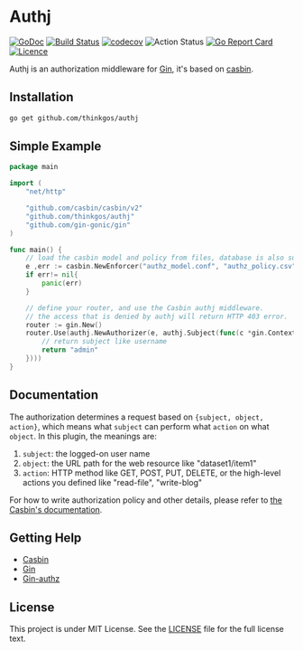 # Authj

[![GoDoc](https://godoc.org/github.com/thinkgos/authj?status.svg)](https://godoc.org/github.com/thinkgos/authj)
[![Build Status](https://travis-ci.org/thinkgos/authj.svg)](https://travis-ci.org/thinkgos/authj)
[![codecov](https://codecov.io/gh/thinkgos/authj/branch/master/graph/badge.svg)](https://codecov.io/gh/thinkgos/authj)
![Action Status](https://github.com/thinkgos/authj/workflows/Go/badge.svg)
[![Go Report Card](https://goreportcard.com/badge/github.com/thinkgos/authj)](https://goreportcard.com/report/github.com/thinkgos/authj)
[![Licence](https://img.shields.io/github/license/thinkgos/authj)](https://raw.githubusercontent.com/thinkgos/authj/master/LICENSE)



Authj is an authorization middleware for [Gin](https://github.com/gin-gonic/gin), it's based on
 [casbin](https://github.com/casbin/casbin).

## Installation

```bash
go get github.com/thinkgos/authj
```

## Simple Example

```Go
package main

import (
    "net/http"

    "github.com/casbin/casbin/v2"
    "github.com/thinkgos/authj"
    "github.com/gin-gonic/gin"
)

func main() {
    // load the casbin model and policy from files, database is also supported.
    e ,err := casbin.NewEnforcer("authz_model.conf", "authz_policy.csv")
    if err!= nil{
        panic(err)    
    }   

    // define your router, and use the Casbin authj middleware.
    // the access that is denied by authj will return HTTP 403 error.
    router := gin.New()
    router.Use(authj.NewAuthorizer(e, authj.Subject(func(c *gin.Context) string {
        // return subject like username
        return "admin"
    })))
}
```

## Documentation

The authorization determines a request based on ``{subject, object, action}``, which means what ``subject`` can perform what ``action`` on what ``object``. In this plugin, the meanings are:

1. ``subject``: the logged-on user name
2. ``object``: the URL path for the web resource like "dataset1/item1"
3. ``action``: HTTP method like GET, POST, PUT, DELETE, or the high-level actions you defined like "read-file", "write-blog"

For how to write authorization policy and other details, please refer to [the Casbin's documentation](https://github.com/casbin/casbin).

## Getting Help

- [Casbin](https://github.com/casbin/casbin)
- [Gin](https://github.com/gin-gonic/gin)
- [Gin-authz](https://github.com/gin-contrib/authz)

## License

This project is under MIT License. See the [LICENSE](LICENSE) file for the full license text.
